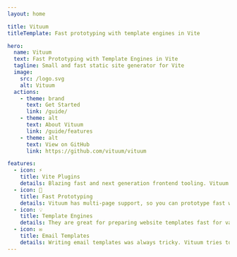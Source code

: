 ```yaml
---
layout: home

title: Vituum
titleTemplate: Fast prototyping with template engines in Vite

hero:
  name: Vituum
  text: Fast Prototyping with Template Engines in Vite
  tagline: Small and fast static site generator for Vite
  image:
    src: /logo.svg
    alt: Vituum
  actions:
    - theme: brand
      text: Get Started
      link: /guide/
    - theme: alt
      text: About Vituum
      link: /guide/features
    - theme: alt
      text: View on GitHub
      link: https://github.com/vituum/vituum

features:
  - icon: ⚡️
    title: Vite Plugins
    details: Blazing fast and next generation frontend tooling. Vituum adds various handy plugins for Vite.
  - icon: 🚀️️
    title: Fast Prototyping
    details: Vituum has multi-page support, so you can prototype fast with various template engines.
  - icon: 💡
    title: Template Engines
    details: They are great for preparing website templates fast for various backend integrations.
  - icon: ✉️ 
    title: Email Templates
    details: Writing email templates was always tricky. Vituum tries to make it easier for you.
---
```

